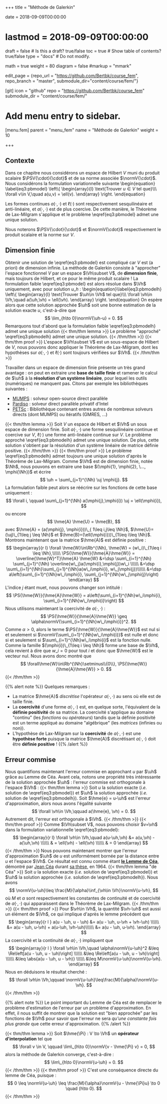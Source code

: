 +++
title = "Méthode de Galerkin"

date = 2018-09-09T00:00:00
# lastmod = 2018-09-09T00:00:00

draft = false  # Is this a draft? true/false
toc = true  # Show table of contents? true/false
type = "docs"  # Do not modify.

math = true
weight = 80
diagram = false
#markup = "mmark"

edit_page = {repo_url = "https://github.com/Bertbk/course_fem", repo_branch = "master", submodule_dir="content/course/fem/"}

[git]
  icon = "github"
  repo = "https://github.com/Bertbk/course_fem"
  submodule_dir = "content/course/fem/"


# Add menu entry to sidebar.
[menu.fem]
  parent = "menu_fem"
  name = "Méthode de Galerkin"
  weight = 10

+++
$\newcommand{\Cb}{\mathbb{C}}$
$\newcommand{\Nb}{\mathbb{N}}$
$\newcommand{\Rb}{\mathbb{R}}$
$\newcommand{\PS}[2]{\left(#1,#2\right)}$
$\newcommand{\PSV}[2]{\PS{#1}{#2}\_V}$
$\newcommand{\PSL}[2]{\PS{#1}{#2}\_{L^2(\Omega)}}$
$\newcommand{\PSH}[2]{\PS{#1}{#2}\_{H^1(\Omega)}}$
$\newcommand{\norm}[1]{\left\\|#1\right\\|}$
$\newcommand{\normV}[1]{\left\\|#1\right\\|\_{V}}$
$\newcommand{\normH}[1]{\left\\|#1\right\\|\_{H^1(\Omega)}}$
$\newcommand{\normL}[1]{\left\\|#1\right\\|\_{L^2(\Omega)}}$
$\newcommand{\abs}[1]{\left|#1\right|}$
$\newcommand{\xx}{\mathbf{x}}$
$\newcommand{\yy}{\mathbf{y}}$
$\newcommand{\zz}{\mathbf{z}}$
$\newcommand{\nn}{\mathbf{n}}$
$\newcommand{\Ccal}{\mathcal{C}}$
$\newcommand{\Cscr}{\mathscr{C}}$
$\newcommand{\omegai}{\omega\_i}$
$\newcommand{\dsp}{\displaystyle}$
$\newcommand{\diff}{{\rm d}}$
$\newcommand{\conj}[1]{\overline{#1}}$
$\newcommand{\dn}{\partial_\nn}$
$\newcommand{\supp}{\mathrm{supp}}$
$\newcommand{\enstq}[2]{\left\\{#1 \mathrel{}\middle|\mathrel{}#2\right\\}}$
$\newcommand{\Image}{\mathrm{Im}}$
$\newcommand{\Ker}{\mathrm{Ker}}$
$\newcommand{\dxi}{\partial\_{x\_i}}$
$\newcommand{\di}{\partial\_{i}}$
$\newcommand{\dj}{\partial\_{j}}$
$\newcommand{\Ho}{H^1(\Omega)}$
$\newcommand{\Lo}{L^2(\Omega)}$
$\newcommand{\vh}{v\_h}$
$\newcommand{\Vh}{V\_h}$
$\newcommand{\uh}{u\_h}$
$\newcommand{\Nh}{N\_h}$
$\newcommand{\mphi}[1]{\varphi\_{#1}}$
$\newcommand{\uj}{u\_j}$
$\newcommand{\hme}[1]{#1_h}$
## Contexte

Dans ce chapitre nous considérons un espace de Hilbert $V$ muni du produit scalaire $\PSV{\cdot}{\cdot}$ et de sa norme associée $\normV{\cdot}$. Nous considérons la formulation variationnelle suivante
\begin{equation}
\label{eq3:pbmodel}
\left\\{
  \begin{array}{l}
    \text{Trouver $u\in V$ tel que}\\\\\\
    \forall v\in V,\quad a(u,v) = \ell(v).
  \end{array}
\right.
\end{equation}

Les formes continues $a(\cdot,\cdot)$ et $\ell(\cdot)$ sont respectivement sesquilinéaire et anti-linéaire, et $a(\cdot,\cdot)$ est de plus coercive. De cette manière, le Théorème de Lax-Milgram s'applique et le problème \eqref{eq3:pbmodel} admet une unique solution.

Nous noterons $\PSV{\cdot}{\cdot}$ et $\normV{\cdot}$ respectivement le produit scalaire et la norme sur $V$.

## Dimension finie

Obtenir une solution de \eqref{eq3:pbmodel} est compliqué car $V$ est (a priori) de dimension infinie. La méthode de Galerkin consiste à "approcher" l'espace fonctionnel $V$ par un espace $\Vh\subset V$, de **dimension finie**, mais toujours de Hilbert, et ce pour le même produit scalaire ! La formulation faible \eqref{eq3:pbmodel} est alors résolue dans $\Vh$ uniquement, avec pour solution $u\_h$ :
\begin{equation}\label{eq3:pbmodelh}
\left\\{
  \begin{array}{l}
    \text{Trouver $\uh\in \Vh$ tel que}\\\\\\
    \forall \vh\in \Vh,\quad a(\uh,\vh) = \ell(\vh).
  \end{array}
\right.
\end{equation}
On espère alors que cette solution approchée $\uh$ soit une bonne estimation de la solution exacte $u$, c'est-à-dire que
$$
\lim_{h\to 0}\normV{\uh-u} = 0.
$$
Remarquons tout d'abord que la formulation faible \eqref{eq3:pbmodelh} admet une unique solution
{{< thm/thm lemma >}}
Le problème "approché" \eqref{eq3:pbmodelh} admet une unique solution.
{{< /thm/thm >}}
{{< thm/thm proof >}}
  L'espace $\Vh\subset V$ est un sous-espace de Hilbert de $V$, nous pouvons donc appliquer le Théorème de Lax-Milgram, dont les hypothèses sur $a(\cdot,\cdot)$ et $\ell(\cdot)$ sont toujours vérifiées sur $\Vh$.
{{< /thm/thm >}}

Travailler dans un espace de dimension finie présente un très grand avantage : on peut en extraire une **base de taille finie** et ramener le calcul de $\uh$ à la **résolution d'un système linéaire**, pour lequel les outils (numériques) ne manquent pas. Citons par exemple les bibliothèques suivantes :

- [MUMPS](http://mumps.enseeiht.fr/) : solveur open-source direct parallèle
- [Pardiso](https://software.intel.com/en-us/mkl-developer-reference-fortran-intel-mkl-pardiso-parallel-direct-sparse-solver-interface) : solveur direct parallèle privatif d'Intel
- [PETSc](https://www.mcs.anl.gov/petsc/) : Bibliothèque contenant entres autres de nombreux solveurs directs (dont MUMPS) ou itératifs (GMRES, ...)

{{< thm/thm lemma >}}
Soit $V$ un espace de Hilbert et $\Vh$ un sous espace de dimension finie. Soit $a(\cdot,\cdot)$ une forme sesquilinéaire continue et coercive sur $V$, $\ell(\cdot)$ une forme anti-linéaire continue sur $V$. Le problème approché \eqref{eq3:pbmodelh} admet une unique solution. De plus, cette solution s'obtient par la résolution d'un système linéaire de matrice définie positive.
{{< /thm/thm >}}
{{< thm/thm proof >}}
Le problème  \eqref{eq3:pbmodelh} admet toujours une unique solution d'après le Théorème de Lax-Milgram. Comme $\Vh$ est de dimension finie, notée $\Nh$, nous pouvons en extraire une base $(\mphi{1}, \mphi{2}, \..., \mphi{\Nh})$ et écrire
$$
\uh = \sum\_{j=1}^{\Nh} \uj \mphi{j}.
$$
La formulation faible peut alors se réécrire sur les fonctions de cette base uniquement :
$$
\forall i, \qquad \sum\_{j=1}^{\Nh}  a(\mphi{j},\mphi{i}) \uj = \ell(\mphi{i}),
$$
ou encore
$$
\hme{A} \hme{U} = \hme{B},
$$
avec $\hme{A} = (a(\mphi{j}, \mphi{i}))\_{ 1\leq i,j\leq \Nh}$, $\hme{U}=(\uj)\_{1\leq j \leq \Nh}$ et $\hme{B}=(\ell(\mphi{i}))\_{1\leq i\leq \Nh}$. Montrons maintenant que la matrice $\hme{A}$ est définie positive : 
$$
\begin{array}{r l}
\forall \hme{W}\in\Rb^{\Nh}, \hme{W} = (w\_i)\_{1\leq i \leq \Nh},\\\\\\
\PS{\hme{W}}{\hme{A}\hme{W}} = \overline{\hme{W}^T}\hme{A} \hme{W} 
&=\dsp \sum\_{i=1}^{\Nh} \sum\_{j=1}^{\Nh} \overline{w\_j}a(\mphi{i},\mphi{j})w\_i \\\\\\
&=\dsp \sum\_{i=1}^{\Nh}\sum\_{j=1}^{\Nh}a(w\_i\mphi{i}, w\_j\mphi{j})\\\\\\
&=\dsp a\left(\sum\_{i=1}^{\Nh}w\_i\mphi{i}, \sum\_{j=1}^{\Nh}w\_j\mphi{j}\right)
\end{array}
$$
L'indice $j$ étant muet, nous pouvons changer son intitulé : 
$$
\PS{\hme{W}}{\hme{A}\hme{W}} = a\left(\sum\_{i=1}^{\Nh}w\_i\mphi{i}, \sum\_{i=1}^{\Nh}w\_i\mphi{i}\right)
$$
Nous utilisons maintenant la coercivité de $a(\cdot,\cdot)$ :
$$
\PS{\hme{W}}{\hme{A}\hme{W}} \geq \alpha\normV{\sum\_{i=1}^{\Nh}w\_i\mphi{i}}^2.
$$
Comme $\alpha > 0$, alors le terme $\PS{\hme{W}}{\hme{A}\hme{W}}$ est nul si et seulement si $\normV{\sum\_{i=1}^{\Nh}w\_i\mphi{i}}$ est nulle et donc si et seulement si $\sum\_{i=1}^{\Nh}w\_i\mphi{i}$ est la fonction nulle. Comme la famille $(\mphi{i})\_{1\leq i \leq \Nh}$ forme une base de $\Vh$, cela revient à dire que $w\_i = 0$ pour tout $i$ et donc que $\hme{W}$ est le vecteur nul. Nous avons donc montré que 
$$
\forall\hme{W}\in\Rb^{\Nh}\setminus\\{0\\}, \PS{\hme{W}}{\hme{A}\hme{W}} > 0.
$$
{{< /thm/thm >}} 

{{% alert note %}}
Quelques remarques :

- La matrice $\hme{A}$ *discrétise* l'opérateur $a(\cdot,\cdot)$ au sens où elle est de taille finie.
- La **coercivité** d'une forme $a(\cdot,\cdot)$ est, en quelque sorte, l'équivalent de la **définie positivité** de sa matrice. La coercivité s'applique au domaine "continu" (les *fonctions* ou *opérateurs*) tandis que la définie positivité est un terme appliqué au domaine "algébrique" (les *matrices* (infinies ou non)).  
- L'hypothèse de Lax-Milgram sur la **coercivité** de $a(\cdot,\cdot)$ est une **hypothèse forte** puisque la matrice $\hme{A}$ discrétisant $a(\cdot,\cdot)$ doit être **définie positive** !
{{% /alert %}}

## Erreur commise

Nous quantifions maintenant l'erreur commise en approchant $u$ par $\uh$ grâce au Lemme de Céa. Avant cela, notons une propriété très intéressante de la solution approchée $\uh$ : l'erreur commise est orthogonale à l'espace $\Vh$ :
{{< thm/thm lemma >}}
Soit $u$ la solution exacte (*i.e.* solution de \eqref{eq3:pbmodel}) et $\uh$ la solution approchée (*i.e.* solution de \eqref{eq3:pbmodelh}). Soit $\hme{e} = u-\uh$ est l'erreur d'approximation, alors nous avons l'égalité suivante
$$
\forall \vh\in \Vh,\qquad a(\hme{e}, \vh) = 0.
$$
Autrement dit, l'erreur est orthogonale à $\Vh$.
{{< /thm/thm >}}
{{< thm/thm proof >}}
Comme $\Vh\subset V$, nous pouvons choisir $v=\vh$ dans la formulation variationnelle \eqref{eq3:pbmodel}:
$$
\begin{array}{r l}
\forall \vh\in \Vh,\quad a(u-\uh,\vh) &= a(u,\vh) - a(\uh,\vh) \\\\\\
& = \ell(\vh) - \ell(\vh) \\\\\\
& = 0
\end{array}
$$
{{< /thm/thm >}}
Nous pouvons maintenant montrer que l'erreur d'approximation $\uh$ de $u$ est uniformément bornée par la distance entre $u$ et l'espace $\Vh$. Ce résultat est connu comme étant [**le Lemme de Céa**](https://fr.wikipedia.org/wiki/Lemme_de_C%C3%A9a), démontré par [Jean Céa](https://fr.wikipedia.org/wiki/Jean_C%C3%A9a) durant [sa thèse](http://archive.numdam.org/article/AIF_1964__14_2_345_0.pdf/), en 1964.
{{< thm/thm lemma "de Céa" >}}
Soit $u$ la solution exacte (*i.e.* solution de \eqref{eq3:pbmodel}) et $\uh$ la solution approchée (*i.e.* solution de \eqref{eq3:pbmodelh}). Nous avons
$$
\normV{u-\uh}\leq \frac{M}{\alpha}\inf_{\vh\in \Vh}\normV{u-\vh},
$$
où $M$ et $\alpha$ sont respectivement les constantes de continuité et de coercivité de $a(\cdot,\cdot)$ qui apparaissent dans le Théorème de Lax-Milgram.
{{< /thm/thm >}}
{{< thm/thm proof >}}
Pour $\vh\in \Vh$, la quantité $\vh-\uh$ est aussi un élément de $\Vh$, ce qui implique d'après le lemme précédent que
$$
\begin{array}{r l }
a(u - \uh, u - \uh)  &= a(u - \uh, u-\vh + \vh-\uh) \\\\\\
&= a(u - \uh, u-\vh) + a(u-\uh, \vh-\uh)\\\\\\
&= a(u - \uh, u-\vh).
\end{array}
$$
La coercivité et la continuité de $a(\cdot,\cdot)$ impliquent que
$$
\begin{array}{r l }
\forall \vh\in \Vh,\quad \alpha\normV{u-\uh}^2 &\leq \Re\left[a(u - \uh, u - \uh)\right]  \\\\\\
&\leq \Re\left[a(u - \uh, u - \vh)\right] \\\\\\
&\leq \abs{a(u - \uh, u - \vh)} \\\\\\
&\leq M\normV{u-\uh}\normV{u-\vh}.
\end{array}
$$
Nous en déduisons le résultat cherché :
$$
\forall \vh\in \Vh,\qquad \normV{u-\uh}\leq\frac{M}{\alpha}\normV{u-\vh}.
$$
{{< /thm/thm >}}

{{% alert note %}}
Le point important du Lemme de Céa est de remplacer le problème d'estimation de l'erreur par un problème d'approximation. En effet, il nous suffit de montrer que la solution est "bien approchée" par les fonctions de $\Vh$ pour savoir que l'erreur ne sera *qu'une constante fois plus grande* que cette erreur d'approximation. 
{{% /alert %}}

{{< thm/thm lemma >}} 
Soit $\hme{\Pi} : V \to \Vh$ un **opérateur d'interpolation** tel que 
$$ 
\forall v \in V, \qquad \lim\_{h\to 0}\normV{v - \hme{\Pi} v} = 0, 
$$ 
alors la méthode de Galerkin converge, c'est-à-dire : 
$$ 
\lim\_{h\to 0}\normV{u-\uh} = 0. 
$$ 
{{< /thm/thm >}} 
{{< thm/thm proof >}} 
C'est une conséquence directe du lemme de Céa, puisque : 
$$ 
0 \leq \normV{u-\uh} \leq \frac{M}{\alpha}\normV{u - \hme{\Pi}u} \to 0 \quad (h\to 0). 
$$ 
{{< /thm/thm >}}
